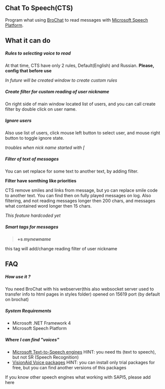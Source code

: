 ## Chat To Speech(CTS)

Program what using [BroChat](https://github.com/c0deum/BroChat) to read messages with [Microsoft Speech Platform](https://www.microsoft.com/en-us/download/details.aspx?id=27225).

## What it can do


##### Rules to selecting voice to read
At that time, CTS have only 2 rules, Default(English) and Russian.
**Please, config that before use**

*In future will be created window to create custom rules*


##### Create filter for custom reading of user nickname
On right side of main window located list of users, and you can call create filter by double click on user name.


##### Ignore users
Also use list of users, click mouse left button to select user, and mouse right button to toggle ignore state.

*troubles when nick name started with [*


##### Filter of text of messages
You can set replace for some text to another text, by adding filter.

**Filter have somthing like priorities**

CTS remove smiles and links from message, but yo can replace smile code to another text. You can find then on fully played messages on log.
Also filtering, and not reading messages longer then 200 chars, and messages what contained word longer then 15 chars.

*This feature hardcoded yet*


##### Smart tags for messages
> **+s _mynewname_** 

this tag will add/change reading filter of user nickname

## FAQ

##### How use it ?
You need BroChat with his webserver(this also websocket server used to transfer info to html pages in styles folder) opened on 15619 port (by default on brochat)

##### System Requirements
* Microsoft .NET Framework 4
* Microsoft Speech Platform

##### Where I can find "voices"
* [Microsoft Text-to-Speech engines](https://www.microsoft.com/en-us/download/details.aspx?id=27224) 
HINT: you need tts (text to speech), but not SR (Speech Recognition)
* [VisionAid Voice packages](http://visionaid.com/phpincludes/en/support/voices/voices.php)
HINT: you can install only trial packages for free, but you can find another versions of this packages

If you know other speech engines what working with SAPI5, please add here

